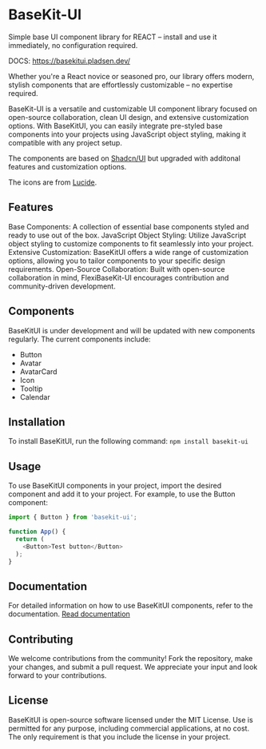 # BaseKit-UI
Simple base UI component library for REACT – install and use it immediately, no configuration required.

DOCS: https://basekitui.pladsen.dev/

Whether you're a React novice or seasoned pro, our library offers modern, stylish components that are effortlessly customizable – no expertise required.

BaseKit-UI is a versatile and customizable UI component library focused on open-source collaboration, clean UI design, and extensive customization options. With BaseKitUI, you can easily integrate pre-styled base components into your projects using JavaScript object styling, making it compatible with any project setup.

The components are based on [Shadcn/UI](https://ui.shadcn.com/) but upgraded with additonal features and customization options.

The icons are from [Lucide](https://lucide.dev/).

## Features
Base Components: A collection of essential base components styled and ready to use out of the box.
JavaScript Object Styling: Utilize JavaScript object styling to customize components to fit seamlessly into your project.
Extensive Customization: BaseKitUI offers a wide range of customization options, allowing you to tailor components to your specific design requirements.
Open-Source Collaboration: Built with open-source collaboration in mind, FlexiBaseKit-UI encourages contribution and community-driven development.

## Components
BaseKitUI is under development and will be updated with new components regularly. The current components include:
- Button
- Avatar
- AvatarCard
- Icon
- Tooltip
- Calendar

## Installation
To install BaseKitUI, run the following command:
```npm install basekit-ui```

## Usage
To use BaseKitUI components in your project, import the desired component and add it to your project. For example, to use the Button component:
```ts
import { Button } from 'basekit-ui';

function App() {
  return (
    <Button>Test button</Button>
  );
}
```

## Documentation
For detailed information on how to use BaseKitUI components, refer to the documentation.
[Read documentation](https://basekitui.pladsen.dev/)

## Contributing
We welcome contributions from the community! Fork the repository, make your changes, and submit a pull request. We appreciate your input and look forward to your contributions.

## License
BaseKitUI is open-source software licensed under the MIT License.
Use is permitted for any purpose, including commercial applications, at no cost. The only requirement is that you include the license in your project.